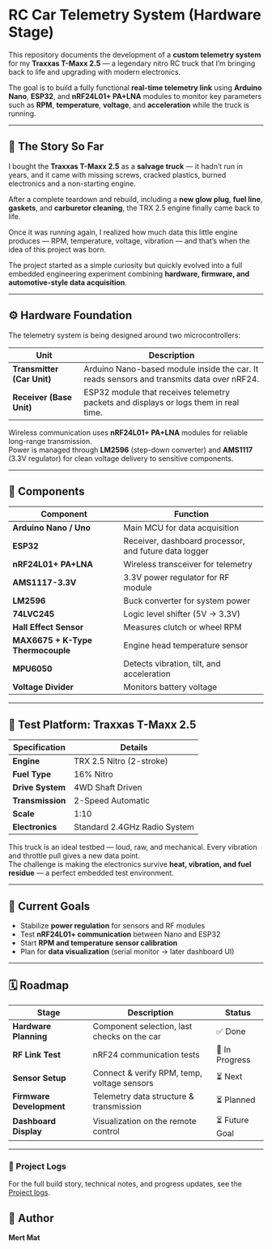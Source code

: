 # RC Car Telemetry System (Hardware Stage)

This repository documents the development of a **custom telemetry system** for my **Traxxas T-Maxx 2.5** — a legendary nitro RC truck that I’m bringing back to life and upgrading with modern electronics.  

The goal is to build a fully functional **real-time telemetry link** using **Arduino Nano**, **ESP32**, and **nRF24L01+ PA+LNA** modules to monitor key parameters such as **RPM**, **temperature**, **voltage**, and **acceleration** while the truck is running.

---

## 🏁 The Story So Far

I bought the **Traxxas T-Maxx 2.5** as a **salvage truck** — it hadn’t run in years, and it came with missing screws, cracked plastics, burned electronics and a non-starting engine.  

After a complete teardown and rebuild, including a **new glow plug**, **fuel line**, **gaskets**, and **carburetor cleaning**, the TRX 2.5 engine finally came back to life.  

Once it was running again, I realized how much data this little engine produces — RPM, temperature, voltage, vibration — and that’s when the idea of this project was born.

The project started as a simple curiosity but quickly evolved into a full embedded engineering experiment combining **hardware, firmware, and automotive-style data acquisition**.

---

## ⚙️ Hardware Foundation

The telemetry system is being designed around two microcontrollers:

| Unit | Description |
|------|--------------|
| **Transmitter (Car Unit)** | Arduino Nano-based module inside the car. It reads sensors and transmits data over nRF24. |
| **Receiver (Base Unit)** | ESP32 module that receives telemetry packets and displays or logs them in real time. |

Wireless communication uses **nRF24L01+ PA+LNA** modules for reliable long-range transmission.  
Power is managed through **LM2596** (step-down converter) and **AMS1117** (3.3V regulator) for clean voltage delivery to sensitive components.

---

## 🧰 Components

| Component | Function |
|------------|-----------|
| **Arduino Nano / Uno** | Main MCU for data acquisition |
| **ESP32** | Receiver, dashboard processor, and future data logger |
| **nRF24L01+ PA+LNA** | Wireless transceiver for telemetry |
| **AMS1117-3.3V** | 3.3V power regulator for RF module |
| **LM2596** | Buck converter for system power |
| **74LVC245** | Logic level shifter (5V → 3.3V) |
| **Hall Effect Sensor** | Measures clutch or wheel RPM |
| **MAX6675 + K-Type Thermocouple** | Engine head temperature sensor |
| **MPU6050** | Detects vibration, tilt, and acceleration |
| **Voltage Divider** | Monitors battery voltage |

---

## 🚙 Test Platform: Traxxas T-Maxx 2.5

| Specification | Details |
|----------------|----------|
| **Engine** | TRX 2.5 Nitro (2-stroke) |
| **Fuel Type** | 16% Nitro |
| **Drive System** | 4WD Shaft Driven |
| **Transmission** | 2-Speed Automatic |
| **Scale** | 1:10 |
| **Electronics** | Standard 2.4GHz Radio System |

This truck is an ideal testbed — loud, raw, and mechanical. Every vibration and throttle pull gives a new data point.  
The challenge is making the electronics survive **heat, vibration, and fuel residue** — a perfect embedded test environment.

---

## 🧩 Current Goals

- Stabilize **power regulation** for sensors and RF modules  
- Test **nRF24L01+ communication** between Nano and ESP32  
- Start **RPM and temperature sensor calibration**  
- Plan for **data visualization** (serial monitor → later dashboard UI)

---

## 🗓️ Roadmap

| Stage | Description | Status |
|--------|--------------|---------|
| **Hardware Planning** | Component selection, last checks on the car| ✅ Done |
| **RF Link Test** | nRF24 communication tests | 🔄 In Progress |
| **Sensor Setup** | Connect & verify RPM, temp, voltage sensors | ⏳ Next |
| **Firmware Development** | Telemetry data structure & transmission | ⏳ Planned |
| **Dashboard Display** | Visualization on the remote control | ⏳ Future Goal |

---

### 📔 Project Logs
For the full build story, technical notes, and progress updates, see the [Project logs](./logs).

## 🧠 Author

**Mert Mat**
